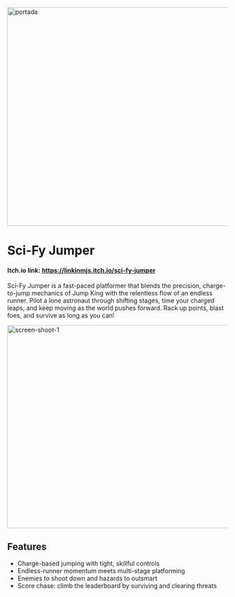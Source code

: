 <img width="630" height="500" alt="portada" src="https://github.com/user-attachments/assets/27ebe009-31f1-44a7-80da-a42568d06681" />

# Sci-Fy Jumper

#### Itch.io link: https://linkinmjs.itch.io/sci-fy-jumper

Sci-Fy Jumper is a fast-paced platformer that blends the precision, charge-to-jump mechanics of Jump King with the relentless flow of an endless runner. Pilot a lone astronaut through shifting stages, time your charged leaps, and keep moving as the world pushes forward. Rack up points, blast foes, and survive as long as you can!

<img width="881" height="464" alt="screen-shoot-1" src="https://github.com/user-attachments/assets/d08c1603-16a5-400e-a81d-859a9fc0ef6f" />

## Features

- Charge-based jumping with tight, skillful controls
- Endless-runner momentum meets multi-stage platforming
- Enemies to shoot down and hazards to outsmart
- Score chase: climb the leaderboard by surviving and clearing threats
